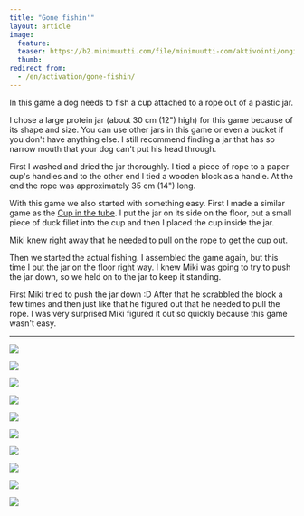 ```yaml
---
title: "Gone fishin'"
layout: article
image:
  feature:
  teaser: https://b2.minimuutti.com/file/minimuutti-com/aktivointi/onginta/DS15029-245px.jpg
  thumb:
redirect_from:
  - /en/activation/gone-fishin/
---
```


In this game a dog needs to fish a cup attached to a rope out of a plastic jar.

I chose a large protein jar (about 30 cm (12") high) for this game because of its shape and size. You can use other jars in this game or even a bucket if you don't have anything else. I still recommend finding a jar that has so narrow mouth that your dog can't put his head through.

First I washed and dried the jar thoroughly. I tied a piece of rope to a paper cup's handles and to the other end I tied a wooden block as a handle. At the end the rope was approximately 35 cm (14") long.

With this game we also started with something easy. First I made a similar game as the [Cup in the tube](/en/brain-games/cup-in-the-tube/). I put the jar on its side on the floor, put a small piece of duck fillet into the cup and then I placed the cup inside the jar.

Miki knew right away that he needed to pull on the rope to get the cup out.

Then we started the actual fishing. I assembled the game again, but this time I put the jar on the floor right way. I knew Miki was going to try to push the jar down, so we held on to the jar to keep it standing.

First Miki tried to push the jar down :D After that he scrabbled the block a few times and then just like that he figured out that he needed to pull the rope. I was very surprised Miki figured it out so quickly because this game wasn't easy.

---

[![](https://b2.minimuutti.com/file/minimuutti-com/aktivointi/onginta/DS14851-800px.jpg)](https://dl.dropboxusercontent.com/sh/ea1wtnz7z734o12/AADyOc7mKoGCAGwB_NlZVD_xa/aktivointi/onginta/DS14851.jpg)

[![](https://b2.minimuutti.com/file/minimuutti-com/aktivointi/onginta/DS14853-800px.jpg)](https://dl.dropboxusercontent.com/sh/ea1wtnz7z734o12/AABG_I9XlCPg7GPF8KCquLoYa/aktivointi/onginta/DS14853.jpg)

[![](https://b2.minimuutti.com/file/minimuutti-com/aktivointi/onginta/DS14856-800px.jpg)](https://dl.dropboxusercontent.com/sh/ea1wtnz7z734o12/AAAByqkEGJ--x1orYUZLXjW9a/aktivointi/onginta/DS14856.jpg)

[![](https://b2.minimuutti.com/file/minimuutti-com/aktivointi/onginta/DS15029-800px.jpg)](https://dl.dropboxusercontent.com/sh/ea1wtnz7z734o12/AABOyFEdpbe93AJsRgtxp4kWa/aktivointi/onginta/DS15029.jpg)

[![](https://b2.minimuutti.com/file/minimuutti-com/aktivointi/onginta/DS14881-800px.jpg)](https://dl.dropboxusercontent.com/sh/ea1wtnz7z734o12/AACm3whGJ9_zksEGRYgIV-E2a/aktivointi/onginta/DS14881.jpg)

[![](https://b2.minimuutti.com/file/minimuutti-com/aktivointi/onginta/DS14965-800px.jpg)](https://dl.dropboxusercontent.com/sh/ea1wtnz7z734o12/AABQlyfUJYYjcxDZWfWtba7Xa/aktivointi/onginta/DS14965.jpg)

[![](https://b2.minimuutti.com/file/minimuutti-com/aktivointi/onginta/DS14972-800px.jpg)](https://dl.dropboxusercontent.com/sh/ea1wtnz7z734o12/AAAOX1b619S9Hv2R9TM5rsZWa/aktivointi/onginta/DS14972.jpg)

[![](https://b2.minimuutti.com/file/minimuutti-com/aktivointi/onginta/DS14929-800px.jpg)](https://dl.dropboxusercontent.com/sh/ea1wtnz7z734o12/AADj57KzkJY_mmqNrJYOjqLda/aktivointi/onginta/DS14929.jpg)

[![](https://b2.minimuutti.com/file/minimuutti-com/aktivointi/onginta/DS14944-800px.jpg)](https://dl.dropboxusercontent.com/sh/ea1wtnz7z734o12/AADPcWGI8up7GS00wwomKQpra/aktivointi/onginta/DS14944.jpg)

[![](https://b2.minimuutti.com/file/minimuutti-com/aktivointi/onginta/DS14945-800px.jpg)](https://dl.dropboxusercontent.com/sh/ea1wtnz7z734o12/AABcY3kxjYfFCXyq8iArblOna/aktivointi/onginta/DS14945.jpg)
